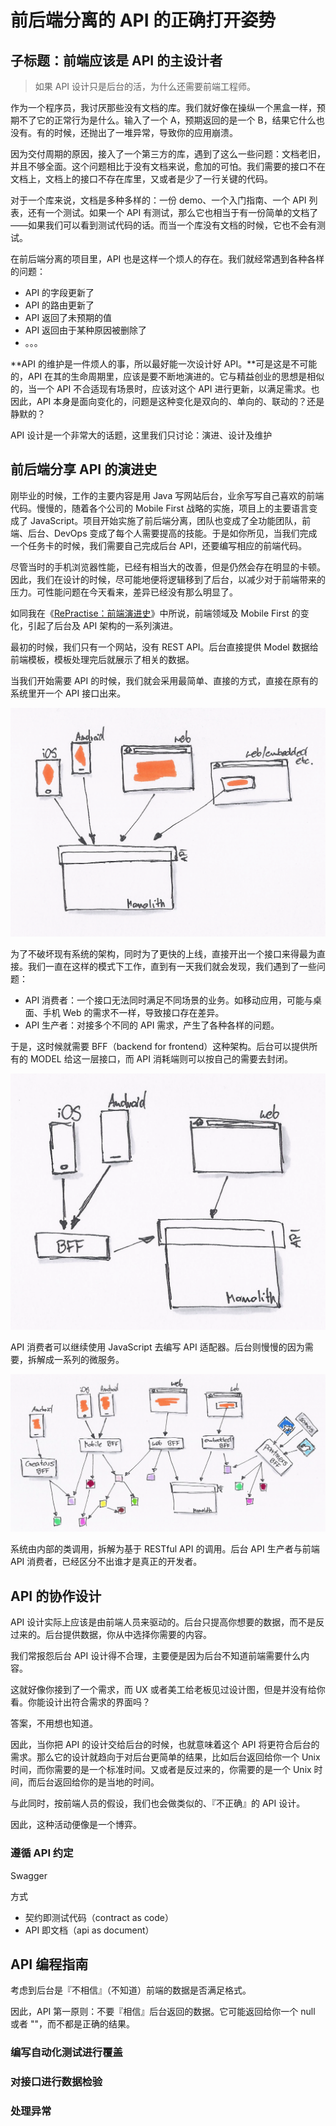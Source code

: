 前后端分离的 API 的正确打开姿势
===

子标题：前端应该是 API 的主设计者
---

> 如果 API 设计只是后台的活，为什么还需要前端工程师。

作为一个程序员，我讨厌那些没有文档的库。我们就好像在操纵一个黑盒一样，预期不了它的正常行为是什么。输入了一个 A，预期返回的是一个 B，结果它什么也没有。有的时候，还抛出了一堆异常，导致你的应用崩溃。

因为交付周期的原因，接入了一个第三方的库，遇到了这么一些问题：文档老旧，并且不够全面。这个问题相比于没有文档来说，愈加的可怕。我们需要的接口不在文档上，文档上的接口不存在库里，又或者是少了一行关键的代码。

对于一个库来说，文档是多种多样的：一份 demo、一个入门指南、一个 API 列表，还有一个测试。如果一个 API 有测试，那么它也相当于有一份简单的文档了——如果我们可以看到测试代码的话。而当一个库没有文档的时候，它也不会有测试。

在前后端分离的项目里，API 也是这样一个烦人的存在。我们就经常遇到各种各样的问题：

 - API 的字段更新了
 - API 的路由更新了
 - API 返回了未预期的值
 - API 返回由于某种原因被删除了
 - 。。。

**API 的维护是一件烦人的事，所以最好能一次设计好 API。**可是这是不可能的，API 在其的生命周期里，应该是要不断地演进的。它与精益创业的思想是相似的，当一个 API 不合适现有场景时，应该对这个 API 进行更新，以满足需求。也因此，API 本身是面向变化的，问题是这种变化是双向的、单向的、联动的？还是静默的？

API 设计是一个非常大的话题，这里我们只讨论：演进、设计及维护

前后端分享 API 的演进史
---

刚毕业的时候，工作的主要内容是用 Java 写网站后台，业余写写自己喜欢的前端代码。慢慢的，随着各个公司的 Mobile First 战略的实施，项目上的主要语言变成了 JavaScript。项目开始实施了前后端分离，团队也变成了全功能团队，前端、后台、DevOps 变成了每个人需要提高的技能。于是如你所见，当我们完成一个任务卡的时候，我们需要自己完成后台 API，还要编写相应的前端代码。

尽管当时的手机浏览器性能，已经有相当大的改善，但是仍然会存在明显的卡顿。因此，我们在设计的时候，尽可能地便将逻辑移到了后台，以减少对于前端带来的压力。可性能问题在今天看来，差异已经没有那么明显了。

如同我在《[RePractise：前端演进史](https://github.com/phodal/repractise/blob/gh-pages/chapters/frontend.md)》中所说，前端领域及 Mobile First 的变化，引起了后台及 API 架构的一系列演进。

最初的时候，我们只有一个网站，没有 REST API。后台直接提供 Model 数据给前端模板，模板处理完后就展示了相关的数据。

当我们开始需要 API 的时候，我们就会采用最简单、直接的方式，直接在原有的系统里开一个 API 接口出来。

![原始 API 模式下的架构](../images/origin-api-design.png)

为了不破坏现有系统的架构，同时为了更快的上线，直接开出一个接口来得最为直接。我们一直在这样的模式下工作，直到有一天我们就会发现，我们遇到了一些问题：

 - API 消费者：一个接口无法同时满足不同场景的业务。如移动应用，可能与桌面、手机 Web 的需求不一样，导致接口存在差异。
 - API 生产者：对接多个不同的 API 需求，产生了各种各样的问题。

于是，这时候就需要 BFF（backend for frontend）这种架构。后台可以提供所有的 MODEL 给这一层接口，而 API 消耗端则可以按自己的需要去封闭。

![BFF 架构](../images/mobile-bff.png)

API 消费者可以继续使用 JavaScript 去编写 API 适配器。后台则慢慢的因为需要，拆解成一系列的微服务。

![微服务 + BFF 架构](../images/microserivces-bff.png)

系统由内部的类调用，拆解为基于 RESTful API 的调用。后台 API 生产者与前端 API 消费者，已经区分不出谁才是真正的开发者。

API 的协作设计
---

API 设计实际上应该是由前端人员来驱动的。后台只提高你想要的数据，而不是反过来的。后台提供数据，你从中选择你需要的内容。

我们常报怨后台 API 设计得不合理，主要便是因为后台不知道前端需要什么内容。

这就好像你接到了一个需求，而 UX 或者美工给老板见过设计图，但是并没有给你看。你能设计出符合需求的界面吗？

答案，不用想也知道。

因此，当你把 API 的设计交给后台的时候，也就意味着这个 API 将更符合后台的需求。那么它的设计就趋向于对后台更简单的结果，比如后台返回给你一个 Unix 时间，而你需要的是一个标准时间。又或者是反过来的，你需要的是一个 Unix 时间，而后台返回给你的是当地的时间。

与此同时，按前端人员的假设，我们也会做类似的、『不正确』的 API 设计。

因此，这种活动便像是一个博弈。

### 遵循 API 约定

Swagger

方式

 - 契约即测试代码（contract as code）
 - API 即文档（api as document）

API 编程指南
---

考虑到后台是『不相信』（不知道）前端的数据是否满足格式。

因此，API 第一原则：不要『相信』后台返回的数据。它可能返回给你一个 null 或者 ""，而不都是正确的结果。

### 编写自动化测试进行覆盖

### 对接口进行数据检验

### 处理异常
